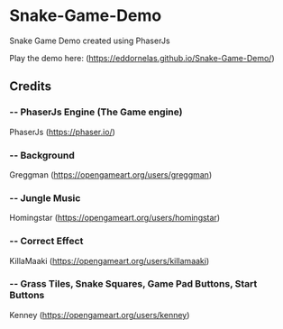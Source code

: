 # Snake-Game-Demo
Snake Game Demo created using PhaserJs

Play the demo here: (https://eddornelas.github.io/Snake-Game-Demo/)

## Credits

### -- PhaserJs Engine (The Game engine)
PhaserJs
(https://phaser.io/)

### -- Background
Greggman
(https://opengameart.org/users/greggman)

### -- Jungle Music
Homingstar
(https://opengameart.org/users/homingstar)

### -- Correct Effect
KillaMaaki
(https://opengameart.org/users/killamaaki)

### -- Grass Tiles, Snake Squares, Game Pad Buttons, Start Buttons
Kenney
(https://opengameart.org/users/kenney)